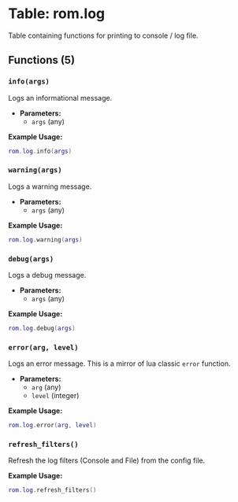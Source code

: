 # Table: rom.log

Table containing functions for printing to console / log file.

## Functions (5)

### `info(args)`

Logs an informational message.

- **Parameters:**
  - `args` (any)

**Example Usage:**
```lua
rom.log.info(args)
```

### `warning(args)`

Logs a warning message.

- **Parameters:**
  - `args` (any)

**Example Usage:**
```lua
rom.log.warning(args)
```

### `debug(args)`

Logs a debug message.

- **Parameters:**
  - `args` (any)

**Example Usage:**
```lua
rom.log.debug(args)
```

### `error(arg, level)`

Logs an error message. This is a mirror of lua classic `error` function.

- **Parameters:**
  - `arg` (any)
  - `level` (integer)

**Example Usage:**
```lua
rom.log.error(arg, level)
```

### `refresh_filters()`

Refresh the log filters (Console and File) from the config file.

**Example Usage:**
```lua
rom.log.refresh_filters()
```


